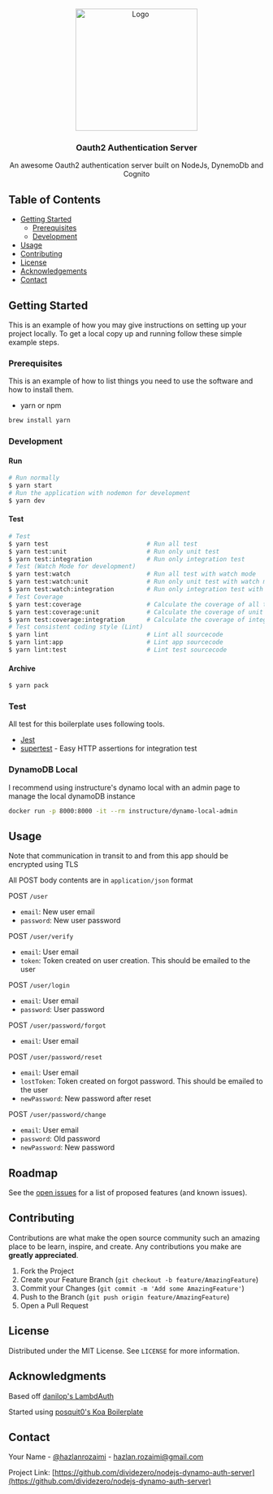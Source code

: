 <!-- PROJECT LOGO -->
<br />
<p align="center">
  <a href="https://github.com/dividezero/nodejs-dynamo-auth-server">
    <img src="http://crocodillon.com/images/blog/2015/asynchronous-callbacks-in-koa--twitter.png" alt="Logo" width="240px" >
  </a>

  <h3 align="center">Oauth2 Authentication Server</h3>

  <p align="center">
    An awesome Oauth2 authentication server built on NodeJs, DynemoDb and Cognito
  </p>
</p>

<!-- TABLE OF CONTENTS -->

## Table of Contents

- [Getting Started](#getting-started)
  - [Prerequisites](#prerequisites)
  - [Development](#development)
- [Usage](#usage)
- [Contributing](#contributing)
- [License](#license)
- [Acknowledgements](#acknowledgements)
- [Contact](#contact)

<!-- GETTING STARTED -->

## Getting Started

This is an example of how you may give instructions on setting up your project locally.
To get a local copy up and running follow these simple example steps.

### Prerequisites

This is an example of how to list things you need to use the software and how to install them.

- yarn or npm

```sh
brew install yarn
```

### Development

#### Run

```zsh
# Run normally
$ yarn start
# Run the application with nodemon for development
$ yarn dev
```

#### Test

```zsh
# Test
$ yarn test                           # Run all test
$ yarn test:unit                      # Run only unit test
$ yarn test:integration               # Run only integration test
# Test (Watch Mode for development)
$ yarn test:watch                     # Run all test with watch mode
$ yarn test:watch:unit                # Run only unit test with watch mode
$ yarn test:watch:integration         # Run only integration test with watch mode
# Test Coverage
$ yarn test:coverage                  # Calculate the coverage of all test
$ yarn test:coverage:unit             # Calculate the coverage of unit test
$ yarn test:coverage:integration      # Calculate the coverage of integration test
# Test consistent coding style (Lint)
$ yarn lint                           # Lint all sourcecode
$ yarn lint:app                       # Lint app sourcecode
$ yarn lint:test                      # Lint test sourcecode
```

#### Archive

```zsh
$ yarn pack
```

### Test

All test for this boilerplate uses following tools.

- [Jest](https://github.com/facebook/jest)
- [supertest](https://github.com/visionmedia/supertest) - Easy HTTP assertions for integration test

### DynamoDB Local

I recommend using instructure's dynamo local with an admin page to manage the local dynamoDB instance
```zsh
docker run -p 8000:8000 -it --rm instructure/dynamo-local-admin
```

<!-- USAGE EXAMPLES -->

## Usage

Note that communication in transit to and from this app should be encrypted using TLS

All POST body contents are in `application/json` format

POST `/user`

- `email`: New user email
- `password`: New user password

POST `/user/verify`

- `email`: User email
- `token`: Token created on user creation. This should be emailed to the user

POST `/user/login`

- `email`: User email
- `password`: User password

POST `/user/password/forgot`

- `email`: User email

POST `/user/password/reset`

- `email`: User email
- `lostToken`: Token created on forgot password. This should be emailed to the user
- `newPassword`: New password after reset

POST `/user/password/change`

- `email`: User email
- `password`: Old password
- `newPassword`: New password


<!-- ROADMAP -->

## Roadmap

See the [open issues](https://github.com/dividezero/nodejs-dynamo-auth-server/issues) for a list of proposed features (and known issues).

<!-- CONTRIBUTING -->

## Contributing

Contributions are what make the open source community such an amazing place to be learn, inspire, and create. Any contributions you make are **greatly appreciated**.

1. Fork the Project
2. Create your Feature Branch (`git checkout -b feature/AmazingFeature`)
3. Commit your Changes (`git commit -m 'Add some AmazingFeature'`)
4. Push to the Branch (`git push origin feature/AmazingFeature`)
5. Open a Pull Request

<!-- LICENSE -->

## License

Distributed under the MIT License. See `LICENSE` for more information.


<!-- ACKNOWLEDGMENTS -->

## Acknowledgments

Based off [danilop's LambdAuth](https://github.com/danilop/LambdAuth)

Started using [posquit0's Koa Boilerplate](https://github.com/posquit0/koa-rest-api-boilerplate)

<!-- CONTACT -->

## Contact

Your Name - [@hazlanrozaimi](https://twitter.com/hazlanrozaimi) - hazlan.rozaimi@gmail.com

Project Link: [https://github.com/dividezero/nodejs-dynamo-auth-server](https://github.com/dividezero/nodejs-dynamo-auth-server)

